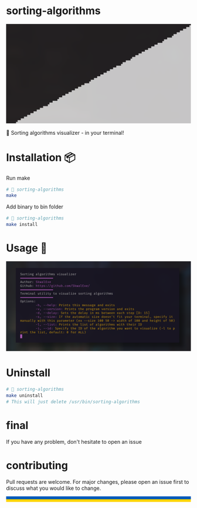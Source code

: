 # sorting-algorithms

![](assets/1.gif)

📶 Sorting algorithms visualizer - in your terminal!

# Installation 📦

Run make 

```bash
# 📂 sorting-algorithms
make
```

Add binary to bin folder

```bash
# 📂 sorting-algorithms
make install
```

# Usage 📝

![](assets/usage.png)

# Uninstall

```bash
# 📂 sorting-algorithms
make uninstall
# This will just delete /usr/bin/sorting-algorithms
```

# final

If you have any problem, don't hesitate to open an issue

# contributing

Pull requests are welcome. For major changes, please open an issue first to discuss what you would like to change.

<a href="https://github.com/SkwalExe#ukraine"><img src="https://raw.githubusercontent.com/SkwalExe/SkwalExe/main/ukraine.jpg" width="100%" height="15px" /></a>